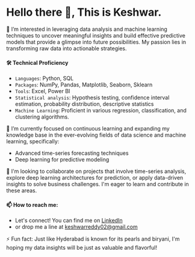 # Hello there 👋, This is Keshwar.

👀 I’m interested in leveraging data analysis and machine learning techniques to uncover meaningful insights and build effective predictive models that provide a glimpse into future possibilities. My passion lies in transforming raw data into actionable strategies.

#### 🛠️ Technical Proficiency
- `Languages`: Python, SQL
- `Packages`: NumPy, Pandas, Matplotlib, Seaborn, Sklearn
- `Tools`: Excel, Power BI
- `Statistical analysis`: Hypothesis testing, confidence interval estimation, probability distribution, descriptive statistics 
- `Machine Learning`: Proficient in various regression, classification, and clustering algorithms.

🌱 I’m currently focused on continuous learning and expanding my knowledge base in the ever-evolving fields of data science and machine learning, specifically:
- Advanced time-series forecasting techniques
- Deep learning for predictive modeling

💞️ I'm looking to collaborate on projects that involve time-series analysis, explore deep learning architectures for prediction, or apply data-driven insights to solve business challenges. I'm eager to learn and contribute in these areas.

#### 📫 How to reach me:
  - Let's connect! You can find me on [LinkedIn](https://www.linkedin.com/in/keshwar-reddy-7b1741354/)
  - or drop me a line at [keshwarreddy02@gmail.com](keshwarreddy02@gmail.com)


⚡ Fun fact: Just like Hyderabad is known for its pearls and biryani, I'm hoping my data insights will be just as valuable and flavorful!

<!---
Keshwar02/Keshwar02 is a ✨ special ✨ repository because its `README.md` (this file) appears on your GitHub profile.
You can click the Preview link to take a look at your changes.
--->
